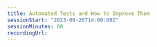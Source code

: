 ```yaml
---
title: Automated Tests and How to Improve Them
sessionStart: "2023-09-26T14:00:00Z"
sessionMinutes: 60
recordingUrl:
---
```


